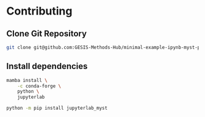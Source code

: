# Contributing

## Clone Git Repository

```bash
git clone git@github.com:GESIS-Methods-Hub/minimal-example-ipynb-myst-python.git
```

## Install dependencies

```bash
mamba install \
    -c conda-forge \
    python \
    jupyterlab
```

```bash
python -m pip install jupyterlab_myst
```